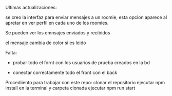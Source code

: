 Ultimas actualizaciones:

se creo la interfaz para enviar mensajes a un roomie, esta opcion aparece al apretar en ver perfil en cada uno de los roomies.

Se pueden ver los emnsajes enviados y recibidos

el mensaje cambia de color si es leido

Falta:

- probar todo el fornt con los usuarios de prueba creados en la bd

- conectar correctamente todo el front con el back

Procediiento para trabajar con este repo:
clonar el repositorio
ejecutar npm install en la terminal y carpeta clonada
ejecutar npm run start

